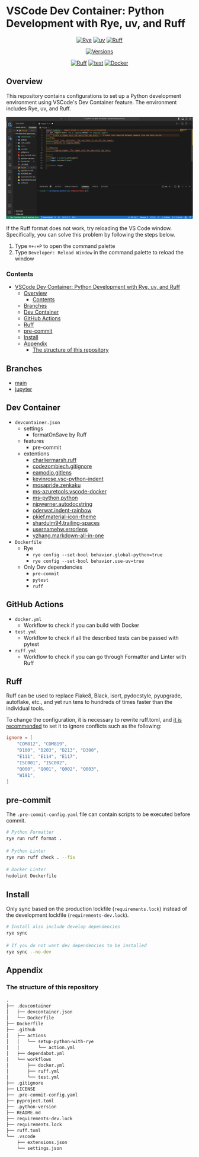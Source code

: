 # VSCode Dev Container: Python Development with Rye, uv, and Ruff

<div align="center">

[![Rye](https://img.shields.io/endpoint?url=https://raw.githubusercontent.com/astral-sh/rye/main/artwork/badge.json)](https://github.com/astral-sh/rye)
[![uv](https://img.shields.io/endpoint?url=https://raw.githubusercontent.com/astral-sh/uv/main/assets/badge/v0.json)](https://github.com/astral-sh/uv)
[![Ruff](https://img.shields.io/endpoint?url=https://raw.githubusercontent.com/astral-sh/ruff/main/assets/badge/v2.json)](https://github.com/astral-sh/ruff)

[![Versions](https://img.shields.io/badge/python-3.9%20|%203.10%20|%203.11%20|%203.12%20-green.svg)](https://github.com/a5chin/python-rye)

[![Ruff](https://github.com/a5chin/python-rye/actions/workflows/ruff.yml/badge.svg)](https://github.com/a5chin/python-rye/actions/workflows/ruff.yml)
[![test](https://github.com/a5chin/python-rye/actions/workflows/test.yml/badge.svg)](https://github.com/a5chin/python-rye/actions/workflows/test.yml)
[![Docker](https://github.com/a5chin/python-rye/actions/workflows/docker.yml/badge.svg)](https://github.com/a5chin/python-rye/actions/workflows/docker.yml)

</div>

## Overview
This repository contains configurations to set up a Python development environment using VSCode's Dev Container feature.
The environment includes Rye, uv, and Ruff.

![demo](assets/gif/ruff.gif)

If the Ruff format does not work, try reloading the VS Code window.
Specifically, you can solve this problem by following the steps below.

1. Type `⌘+⇧+P` to open the command palette
2. Type `Developer: Reload Window` in the command palette to reload the window

### Contents
- [VSCode Dev Container: Python Development with Rye, uv, and Ruff](#vscode-dev-container-python-development-with-rye-uv-and-ruff)
  - [Overview](#overview)
    - [Contents](#contents)
  - [Branches](#branches)
  - [Dev Container](#dev-container)
  - [GitHub Actions](#github-actions)
  - [Ruff](#ruff)
  - [pre-commit](#pre-commit)
  - [Install](#install)
  - [Appendix](#appendix)
    - [The structure of this repository](#the-structure-of-this-repository)

## Branches
- [main](https://github.com/a5chin/python-rye/tree/main)
- [jupyter](https://github.com/a5chin/python-rye/tree/jupyter)

## Dev Container
- `devcontainer.json`
  - settings
    - formatOnSave by Ruff
  - features
    - pre-commit
  - extentions
    - [charliermarsh.ruff](https://marketplace.visualstudio.com/items?itemName=charliermarsh.ruff)
    - [codezombiech.gitignore](https://marketplace.visualstudio.com/items?itemName=codezombiech.gitignore)
    - [eamodio.gitlens](https://marketplace.visualstudio.com/items?itemName=eamodio.gitlens)
    - [kevinrose.vsc-python-indent](https://marketplace.visualstudio.com/items?itemName=kevinrose.vsc-python-indent)
    - [mosapride.zenkaku](https://marketplace.visualstudio.com/items?itemName=mosapride.zenkaku)
    - [ms-azuretools.vscode-docker](https://marketplace.visualstudio.com/items?itemName=ms-azuretools.vscode-docker)
    - [ms-python.python](https://marketplace.visualstudio.com/items?itemName=ms-python.python)
    - [njpwerner.autodocstring](https://marketplace.visualstudio.com/items?itemName=njpwerner.autodocstring)
    - [oderwat.indent-rainbow](https://marketplace.visualstudio.com/items?itemName=oderwat.indent-rainbow)
    - [pkief.material-icon-theme](https://marketplace.visualstudio.com/items?itemName=pkief.material-icon-theme)
    - [shardulm94.trailing-spaces](https://marketplace.visualstudio.com/items?itemName=shardulm94.trailing-spaces)
    - [usernamehw.errorlens](https://marketplace.visualstudio.com/items?itemName=usernamehw.errorlens)
    - [yzhang.markdown-all-in-one](https://marketplace.visualstudio.com/items?itemName=yzhang.markdown-all-in-one)
- `Dockerfile`
  - Rye
    - `rye config --set-bool behavior.global-python=true`
    - `rye config --set-bool behavior.use-uv=true`
  - Only Dev dependencies
    - `pre-commit`
    - `pytest`
    - `ruff`

## GitHub Actions
- `docker.yml`
  - Workflow to check if you can build with Docker
- `test.yml`
  - Workflow to check if all the described tests can be passed with pytest
- `ruff.yml`
  - Workflow to check if you can go through Formatter and Linter with Ruff

## Ruff
Ruff can be used to replace Flake8, Black, isort, pydocstyle, pyupgrade, autoflake, etc., and yet run tens to hundreds of times faster than the individual tools.

To change the configuration, it is necessary to rewrite ruff.toml, and [it is recommended](https://docs.astral.sh/ruff/formatter/#conflicting-lint-rules) to set it to ignore conflicts such as the following:
```toml
ignore = [
    "COM812", "COM819",
    "D100", "D203", "D213", "D300",
    "E111", "E114", "E117",
    "ISC001", "ISC002",
    "Q000", "Q001", "Q002", "Q003",
    "W191",
]
```

## pre-commit
The `.pre-commit-config.yaml` file can contain scripts to be executed before commit.

```sh
# Python Formatter
rye run ruff format .

# Python Linter
rye run ruff check . --fix

# Docker Linter
hodolint Dockerfile
```

## Install
Only sync based on the production lockfile (`requirements.lock`) instead of the development lockfile (`requirements-dev.lock`).

```sh
# Install also include develop dependencies
rye sync

# If you do not want dev dependencies to be installed
rye sync --no-dev
```

## Appendix
### The structure of this repository
```
.
├── .devcontainer
│   ├── devcontainer.json
│   └── Dockerfile
├── Dockerfile
├── .github
│   ├── actions
│   │   └── setup-python-with-rye
│   │       └── action.yml
│   ├── dependabot.yml
│   └── workflows
│       ├── docker.yml
│       ├── ruff.yml
│       └── test.yml
├── .gitignore
├── LICENSE
├── .pre-commit-config.yaml
├── pyproject.toml
├── .python-version
├── README.md
├── requirements-dev.lock
├── requirements.lock
├── ruff.toml
└── .vscode
    ├── extensions.json
    └── settings.json
```
